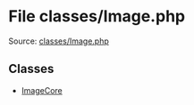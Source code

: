 File classes/Image.php
=========

Source: [classes/Image.php](https://github.com/PrestaShop/PrestaShop/blob/1.5.0.5/classes/Image.php)


Classes
-------

* [ImageCore](class.ImageCore.md)

